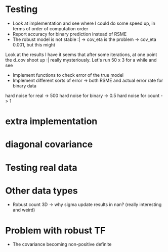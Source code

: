 # Testing
- Look at implementation and see where I could do some speed up, 
in terms of order of computation order
- Report accuracy for binary prediction instead of RSME
- The robust model is not stable :| -> cov_eta is the problem 
-> cov_eta 0.001, but this might

Look at the results I have it seems that after some iterations, at one point
the d_cov shoot up :| really mysteriously. Let's run 50 x 3 for a while and see

- Implement functions to check error of the true model
- Implement different sorts of error -> both RSME and actual error rate for binary
data


hard noise for real -> 500
hard noise for binary -> 0.5
hard noise for count -> 1

# extra implementation


# diagonal covariance


# Testing real data
 

# Other data types
- Robust count 3D -> why sigma update results in nan? (really interesting
and weird)

# Problem with robust TF
- The covariance becoming non-positive definite







